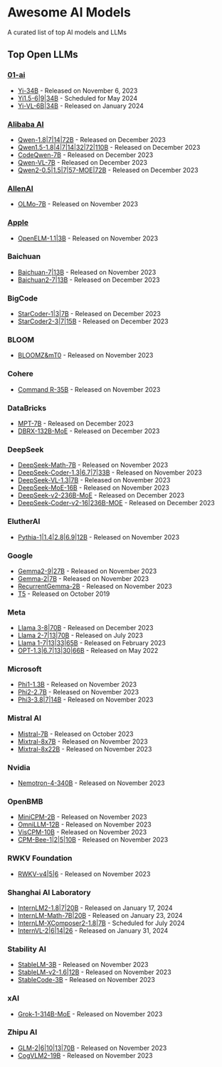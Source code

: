 # Awesome AI Models

A curated list of top AI models and LLMs


Top Open LLMs
-----

### [01-ai](https://altern.ai/company/01ai)

  - [Yi-34B](https://huggingface.co/collections/01-ai/yi-2023-11-663f3f19119ff712e176720f) - Released on November 6, 2023
  - [Yi1.5-6|9|34B](https://huggingface.co/collections/01-ai/yi-15-2024-05-663f3ecab5f815a3eaca7ca8) - Scheduled for May 2024
  - [Yi-VL-6B|34B](https://huggingface.co/collections/01-ai/yi-vl-663f557228538eae745769f3) - Released on January 2024
  
### [Alibaba AI](https://altern.ai/company/alibaba)

  - [Qwen-1.8|7|14|72B](https://huggingface.co/collections/Qwen/qwen-65c0e50c3f1ab89cb8704144) - Released on December 2023
  - [Qwen1.5-1.8|4|7|14|32|72|110B](https://huggingface.co/collections/Qwen/qwen15-65c0a2f577b1ecb76d786524) - Released on December 2023
  - [CodeQwen-7B](https://huggingface.co/Qwen/CodeQwen1.5-7B) - Released on December 2023
  - [Qwen-VL-7B](https://huggingface.co/Qwen/Qwen-VL) - Released on December 2023
  - [Qwen2-0.5|1.5|7|57-MOE|72B](https://qwenlm.github.io/blog/qwen2/) - Released on December 2023

### [AllenAI](https://altern.ai/company/allenai)
  - [OLMo-7B](https://huggingface.co/collections/allenai/olmo-suite-65aeaae8fe5b6b2122b46778) - Released on November 2023

### [Apple](https://altern.ai/company/apple)
  - [OpenELM-1.1|3B](https://huggingface.co/apple/OpenELM) - Released on November 2023

### Baichuan
  - [Baichuan-7|13B](https://huggingface.co/baichuan-inc) - Released on November 2023
  - [Baichuan2-7|13B](https://huggingface.co/baichuan-inc) - Released on December 2023

### BigCode
  - [StarCoder-1|3|7B](https://huggingface.co/collections/bigcode/%E2%AD%90-starcoder-64f9bd5740eb5daaeb81dbec) - Released on December 2023
  - [StarCoder2-3|7|15B](https://huggingface.co/collections/bigcode/starcoder2-65de6da6e87db3383572be1a) - Released on December 2023

### BLOOM
  - [BLOOMZ&mT0](https://huggingface.co/bigscience/bloomz) - Released on November 2023

### Cohere
  - [Command R-35B](https://huggingface.co/CohereForAI/c4ai-command-r-v01) - Released on November 2023

### DataBricks
  - [MPT-7B](https://www.databricks.com/blog/mpt-7b) - Released on December 2023
  - [DBRX-132B-MoE](https://www.databricks.com/blog/introducing-dbrx-new-state-art-open-llm) - Released on December 2023

### DeepSeek
  - [DeepSeek-Math-7B](https://huggingface.co/collections/deepseek-ai/deepseek-math-65f2962739da11599e441681) - Released on November 2023
  - [DeepSeek-Coder-1.3|6.7|7|33B](https://huggingface.co/collections/deepseek-ai/deepseek-coder-65f295d7d8a0a29fe39b4ec4) - Released on November 2023
  - [DeepSeek-VL-1.3|7B](https://huggingface.co/collections/deepseek-ai/deepseek-vl-65f295948133d9cf92b706d3) - Released on November 2023
  - [DeepSeek-MoE-16B](https://huggingface.co/collections/deepseek-ai/deepseek-moe-65f29679f5cf26fe063686bf) - Released on November 2023
  - [DeepSeek-v2-236B-MoE](https://arxiv.org/abs/2405.04434) - Released on December 2023
  - [DeepSeek-Coder-v2-16|236B-MOE](https://github.com/deepseek-ai/DeepSeek-Coder-V2) - Released on December 2023

### ElutherAI
  - [Pythia-1|1.4|2.8|6.9|12B](https://github.com/EleutherAI/pythia) - Released on November 2023

### Google
  - [Gemma2-9|27B](https://blog.google/technology/developers/google-gemma-2/) - Released on November 2023
  - [Gemma-2|7B](https://blog.google/technology/developers/gemma-open-models/) - Released on November 2023
  - [RecurrentGemma-2B](https://github.com/google-deepmind/recurrentgemma) - Released on November 2023
  - [T5](https://arxiv.org/abs/1910.10683) - Released on October 2019

### Meta
  - [Llama 3-8|70B](https://llama.meta.com/llama3/) - Released on December 2023
  - [Llama 2-7|13|70B](https://llama.meta.com/llama2/) - Released on July 2023
  - [Llama 1-7|13|33|65B](https://ai.facebook.com/blog/large-language-model-llama-meta-ai/) - Released on February 2023
  - [OPT-1.3|6.7|13|30|66B](https://arxiv.org/abs/2205.01068) - Released on May 2022

### Microsoft
  - [Phi1-1.3B](https://huggingface.co/microsoft/phi-1) - Released on November 2023
  - [Phi2-2.7B](https://huggingface.co/microsoft/phi-2) - Released on November 2023
  - [Phi3-3.8|7|14B](https://huggingface.co/microsoft/Phi-3-mini-4k-instruct) - Released on November 2023

### Mistral AI
  - [Mistral-7B](https://mistral.ai/news/announcing-mistral-7b/) - Released on October 2023
  - [Mixtral-8x7B](https://mistral.ai/news/mixtral-of-experts/) - Released on November 2023
  - [Mixtral-8x22B](https://mistral.ai/news/mixtral-8x22b/) - Released on November 2023

### Nvidia
  - [Nemotron-4-340B](https://huggingface.co/nvidia/Nemotron-4-340B-Instruct) - Released on November 2023

### OpenBMB
  - [MiniCPM-2B](https://huggingface.co/collections/openbmb/minicpm-2b-65d48bf958302b9fd25b698f) - Released on November 2023
  - [OmniLLM-12B](https://huggingface.co/openbmb/OmniLMM-12B) - Released on November 2023
  - [VisCPM-10B](https://huggingface.co/openbmb/VisCPM-Chat) - Released on November 2023
  - [CPM-Bee-1|2|5|10B](https://huggingface.co/collections/openbmb/cpm-bee-65d491cc84fc93350d789361) - Released on November 2023

### RWKV Foundation
  - [RWKV-v4|5|6](https://huggingface.co/RWKV) - Released on November 2023


### Shanghai AI Laboratory
- [InternLM2-1.8|7|20B](https://huggingface.co/collections/internlm/internlm2-65b0ce04970888799707893c) - Released on January 17, 2024
- [InternLM-Math-7B|20B](https://huggingface.co/collections/internlm/internlm2-math-65b0ce88bf7d3327d0a5ad9f) - Released on January 23, 2024
- [InternLM-XComposer2-1.8|7B](https://huggingface.co/collections/internlm/internlm-xcomposer2-65b3706bf5d76208998e7477) - Scheduled for July 2024
- [InternVL-2|6|14|26](https://huggingface.co/collections/OpenGVLab/internvl-65b92d6be81c86166ca0dde4) - Released on January 31, 2024

### Stability AI
- [StableLM-3B](https://huggingface.co/collections/stabilityai/stable-lm-650852cfd55dd4e15cdcb30a) - Released on November 2023
- [StableLM-v2-1.6|12B](https://huggingface.co/collections/stabilityai/stable-lm-650852cfd55dd4e15cdcb30a) - Released on November 2023
- [StableCode-3B](https://huggingface.co/collections/stabilityai/stable-code-64f9dfb4ebc8a1be0a3f7650) - Released on November 2023

### xAI
- [Grok-1-314B-MoE](https://x.ai/blog/grok-os) - Released on November 2023

### Zhipu AI
- [GLM-2|6|10|13|70B](https://huggingface.co/THUDM) - Released on November 2023
- [CogVLM2-19B](https://huggingface.co/collections/THUDM/cogvlm2-6645f36a29948b67dc4eef75) - Released on November 2023
